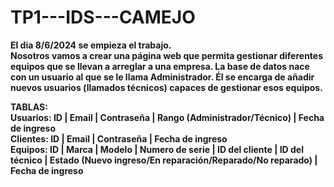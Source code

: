 # TP1---IDS---CAMEJO
<b>El dia 8/6/2024 se empieza el trabajo.<b><br>
Nosotros vamos a crear una página web que permita gestionar diferentes equipos que se llevan a arreglar a una empresa. La base de datos nace con un usuario al que se le llama Administrador. Él se encarga de añadir nuevos usuarios (llamados técnicos) capaces de gestionar esos equipos.

TABLAS:<br>
Usuarios: ID | Email | Contraseña | Rango (Administrador/Técnico) | Fecha de ingreso<br>
Clientes: ID | Email | Contraseña | Fecha de ingreso<br>
Equipos: ID | Marca | Modelo | Numero de serie | ID del cliente | ID del técnico | Estado (Nuevo ingreso/En reparación/Reparado/No reparado) | Fecha de ingreso
